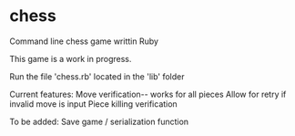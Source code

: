 # chess

Command line chess game writtin Ruby

This game is a work in progress.

Run the file 'chess.rb' located in the 'lib' folder

Current features:
Move verification-- works for all pieces
Allow for retry if invalid move is input
Piece killing verification

To be added:
Save game / serialization function